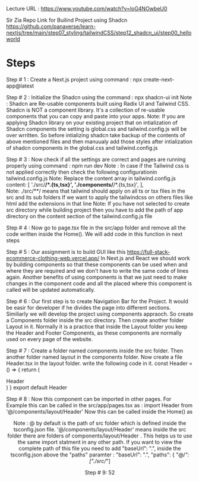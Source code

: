 Lecture URL :
https://www.youtube.com/watch?v=loG4NOwbeU0

Sir Zia Repo Link for Builind Project using Shadcn
https://github.com/panaverse/learn-nextjs/tree/main/step07_styling/tailwindCSS/step12_shadcn_ui/step00_helloworld

Steps
================================================================================================================
Step # 1 : Create a Next.js project using command : npx create-next-app@latest

Step # 2 : Initialize the Shadcn using the command : npx shadcn-ui init
Note : Shadcn are Re-usable components built using Radix UI and Tailwind CSS. Shadcn is NOT a component library. It's a collection of re-usable components that you can copy and paste into your apps.
Note: If you are applying Shadcn library on your existing project that on intialization of Shadcn components the setting is global.css and tailwind.config.js will be over wrritten. So before intializing shadcn take backup of the contents of above mentioned files and then manuualy add those styles after intialization of shadcn components in the global.css and tailwind.config.js

Step # 3 : Now check if all the settings are correct and pages are running properly using command : npm run dev
Note : In case if the Tailwind css is not applied correctly then check the following configurationin tailwind.config.js
Note: Replace the content array in tailwind.config.js
content: [
	'./src/**/*.{ts,tsx}',
	'./components/**/*.{ts,tsx}',
],  
Note:  ./src/**/ means that tailwind should apply on all ts or tsx files in the src and its sub folders
If we want to apply the tailwindcss on others files like html add the extensions in that line
Note: If you have not selected to create src directory while building project then you have to add the path of app directory on the content section of the tailwind.config.js file

Step # 4 : Now go to page.tsx file in the src/app folder and remove all the code written inside the Home(). We will add code in this function in next steps

Step # 5 : Our assignment is to build GUI like this https://full-stack-ecommerce-clothing-web.vercel.app/
In Next.js and React we should work by building components so that these components can be used when and where they are required and we don't have to write the same code of lines again. Another benefits of using components is that we just need to make changes in the component code and all the placed where this component is called will be updated automatically.

Step # 6 : Our first step is to create Navigation Bar for the Project. It would be easir for developer if he divides the page into different sections. Similiarly we will develop the project using components appraoch.
So create a Components folder inside the src directory. Then create another folder Layout in it. Normally it is a practice that inside the Layout folder you keep the Header and Footer Components, as these components are normally used on every page of the website.

Step # 7 : Create a folder named components inside the src folder. Then another folder named layout in the components folder. Now create a file Header.tsx in the layout folder. write the following code in it.
const Header = () => {
  return (
    <div>Header</div>
  )
}
export default Header

Step # 8 : Now this component can be imported in other pages. For Example this can be called in the src/app/pages.tsx as :   import Header from '@/components/layout/Header'  Now this can be called inside the Home() as <Header/>
Note :  @ by default is the path of src folder which is defined inside the tsconfig.json file. 
'@/components/layout/Header' means inside the src folder there are folders of  components/layout/Header . This helps us to use the same import statment in any other path.
If you want to view the complete path of this file you need to add  "baseUrl": ".",  inside the tsconfig.json above the "paths" paramter :
    "baseUrl": ".",
    "paths": {
      "@/*": ["./src/*"]

Step # 9:
52







